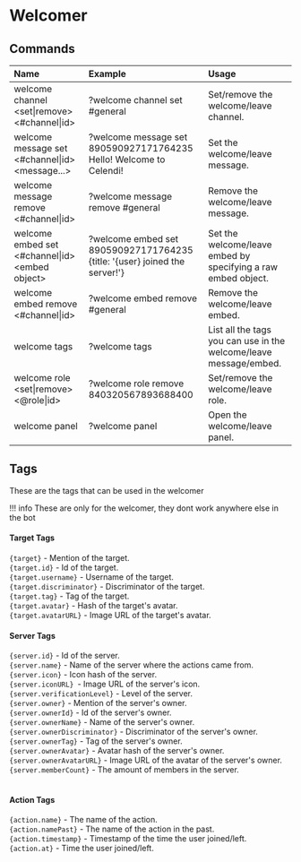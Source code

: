 # Welcomer

## Commands

| Name | Example | Usage |
| :--- | :--- | :--- |
| welcome channel &lt;set\|remove&gt; <#channel\|id> | ?welcome channel set #general | Set/remove the welcome/leave channel. |
| welcome message set <#channel\|id> &lt;message...&gt; | ?welcome message set 890590927171764235 Hello! Welcome to Celendi! | Set the welcome/leave message. | 
| welcome message remove <#channel\|id> | ?welcome message remove #general | Remove the welcome/leave message. |
| welcome embed set <#channel\|id> &lt;embed object&gt; | ?welcome embed set 890590927171764235 <br>{title: '{user} joined the server!'} | Set the welcome/leave embed by specifying a raw embed object. |
| welcome embed remove <#channel\|id> | ?welcome embed remove #general | Remove the welcome/leave embed. |
| welcome tags | ?welcome tags | List all the tags you can use in the welcome/leave message/embed. |
| welcome role &lt;set\|remove&gt; <&#64;role\|id> | ?welcome role remove 840320567893688400 | Set/remove the welcome/leave role. |
| welcome panel | ?welcome panel | Open the welcome/leave panel. |

## Tags
These are the tags that can be used in the welcomer

!!! info
    These are only for the welcomer, they dont work anywhere else in the bot

#### Target Tags   
`{target}` - Mention of the target.  
`{target.id}` - Id of the target.  
`{target.username}` - Username of the target.  
`{target.discriminator}` - Discriminator of the target.  
`{target.tag}` - Tag of the target.  
`{target.avatar}` - Hash of the target's avatar.  
`{target.avatarURL}` - Image URL of the target's avatar.
<br>

#### Server Tags  
`{server.id}` - Id of the server.  
`{server.name}` - Name of the server where the actions came from.  
`{server.icon}` - Icon hash of the server.  
`{server.iconURL} `- Image URL of the server's icon.  
`{server.verificationLevel}` - Level of the server.  
`{server.owner}` - Mention of the server's owner.  
`{server.ownerId}` - Id of the server's owner.  
`{server.ownerName}` - Name of the server's owner.  
`{server.ownerDiscriminator}` - Discriminator of the server's owner.  
`{server.ownerTag}` - Tag of the server's owner.  
`{server.ownerAvatar}` - Avatar hash of the server's owner.  
`{server.ownerAvatarURL}` - Image URL of the avatar of the server's owner.  
`{server.memberCount}` - The amount of members in the server.  
<br>

####  Action Tags
`{action.name}`  - The name of the action.  
`{action.namePast}` - The name of the action in the past.  
`{action.timestamp}` - Timestamp of the time the user joined/left.  
`{action.at}` - Time the user joined/left.  
